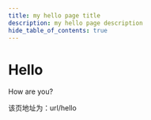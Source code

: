 ```yaml
---
title: my hello page title
description: my hello page description
hide_table_of_contents: true
---
```


# Hello

How are you?

该页地址为：url/hello